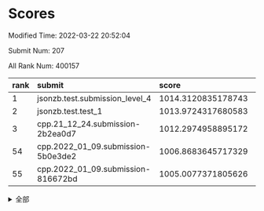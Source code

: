 # Scores

Modified Time: 2022-03-22 20:52:04

Submit Num: 207

All Rank Num: 400157

| rank |               submit               |       score        |       sigma        | pk_num |
| :--- | :--------------------------------- | :----------------- | :----------------- | :----- |
| 1    | jsonzb.test.submission_level_4     | 1014.3120835178743 | 0.8309924850961936 | 7728   |
| 2    | jsonzb.test.test_1                 | 1013.9724317680583 | 0.8321326347276167 | 7722   |
| 3    | cpp.21_12_24.submission-2b2ea0d7   | 1012.2974958895172 | 0.7850032553411169 | 7733   |
| 54   | cpp.2022_01_09.submission-5b0e3de2 | 1006.8683645717329 | 0.7310172698806904 | 7732   |
| 55   | cpp.2022_01_09.submission-816672bd | 1005.0077371805626 | 0.7201455797958012 | 7735   |


<details>
<summary>全部</summary>

| rank |                 submit                 |       score        |       sigma        | pk_num |
| :--- | :------------------------------------- | :----------------- | :----------------- | :----- |
| 1    | jsonzb.test.submission_level_4         | 1014.3120835178743 | 0.8309924850961936 | 7728   |
| 2    | jsonzb.test.test_1                     | 1013.9724317680583 | 0.8321326347276167 | 7722   |
| 3    | cpp.21_12_24.submission-2b2ea0d7       | 1012.2974958895172 | 0.7850032553411169 | 7733   |
| 4    | gobigger.level_3.submission_level_3_24 | 1011.9035684720833 | 0.7666581031100016 | 7731   |
| 5    | gobigger.level_3.submission_level_3_39 | 1011.4980942606486 | 0.7739417030736594 | 7729   |
| 6    | gobigger.level_3.submission_level_3_29 | 1011.3479202147565 | 0.7599818576151709 | 7738   |
| 7    | gobigger.level_3.submission_level_3_43 | 1011.183208022611  | 0.7620352642825912 | 7732   |
| 8    | gobigger.level_3.submission_level_3_3  | 1011.1472292864063 | 0.7643024762024944 | 7734   |
| 9    | gobigger.level_3.submission_level_3_40 | 1010.9697237951071 | 0.7799455210889673 | 7726   |
| 10   | gobigger.level_3.submission_level_3_47 | 1010.941557496273  | 0.776585304007588  | 7735   |
| 11   | gobigger.level_3.submission_level_3_33 | 1010.9159575663034 | 0.7746427559167054 | 7733   |
| 12   | gobigger.level_3.submission_level_3_37 | 1010.8516978751329 | 0.7576830502315715 | 7731   |
| 13   | gobigger.level_3.submission_level_3_18 | 1010.8467211109596 | 0.7470801254262539 | 7737   |
| 14   | gobigger.level_3.submission_level_3_30 | 1010.7500702627001 | 0.7704805279245017 | 7737   |
| 15   | gobigger.level_3.submission_level_3_44 | 1010.701399721954  | 0.7753873194685355 | 7735   |
| 16   | gobigger.level_3.submission_level_3_10 | 1010.4967547962627 | 0.7729722721574038 | 7734   |
| 17   | gobigger.level_3.submission_level_3_17 | 1010.4240570342167 | 0.7566549408003412 | 7736   |
| 18   | gobigger.level_3.submission_level_3_49 | 1010.4054187754899 | 0.7482132343764509 | 7731   |
| 19   | gobigger.level_3.submission_level_3_25 | 1010.3953760112992 | 0.7634914798899712 | 7731   |
| 20   | gobigger.level_3.submission_level_3_26 | 1010.3809477604849 | 0.7619078229253508 | 7733   |
| 21   | gobigger.level_3.submission_level_3_36 | 1010.3468246849892 | 0.7429176297967218 | 7731   |
| 22   | gobigger.level_3.submission_level_3_5  | 1010.2819632789051 | 0.7448788700127509 | 7736   |
| 23   | gobigger.level_3.submission_level_3_27 | 1010.1256851930515 | 0.7339712037855923 | 7737   |
| 24   | gobigger.level_3.submission_level_3_0  | 1010.0305207557543 | 0.7549187045795673 | 7734   |
| 25   | gobigger.level_3.submission_level_3_35 | 1010.0223275219249 | 0.7462452878712984 | 7733   |
| 26   | gobigger.level_3.submission_level_3_15 | 1009.9516764451231 | 0.7694099064458026 | 7733   |
| 27   | gobigger.level_3.submission_level_3_48 | 1009.850123008121  | 0.7472896033721442 | 7730   |
| 28   | gobigger.level_3.submission_level_3_11 | 1009.774705612642  | 0.7631044305023766 | 7735   |
| 29   | gobigger.level_3.submission_level_3_46 | 1009.7669450196108 | 0.7428010932013387 | 7736   |
| 30   | gobigger.level_3.submission_level_3_14 | 1009.7102652103166 | 0.7620574999074633 | 7732   |
| 31   | gobigger.level_3.submission_level_3_22 | 1009.6650281579247 | 0.7730350981746653 | 7732   |
| 32   | gobigger.level_3.submission_level_3_34 | 1009.6448514085507 | 0.7449299620350944 | 7730   |
| 33   | gobigger.level_3.submission_level_3_6  | 1009.6276925665551 | 0.7638687654896199 | 7735   |
| 34   | gobigger.level_3.submission_level_3_23 | 1009.5174001923372 | 0.7524179474118778 | 7733   |
| 35   | gobigger.level_3.submission_level_3_31 | 1009.4757646379518 | 0.7482080263186671 | 7733   |
| 36   | gobigger.level_3.submission_level_3_41 | 1009.4731610780266 | 0.7612968145752708 | 7733   |
| 37   | gobigger.level_3.submission_level_3_7  | 1009.4433192860266 | 0.7616423327447961 | 7738   |
| 38   | gobigger.level_3.submission_level_3_19 | 1009.4292883768871 | 0.7568240784128516 | 7734   |
| 39   | gobigger.level_3.submission_level_3_12 | 1009.3111358841    | 0.7447658455178048 | 7734   |
| 40   | gobigger.level_3.submission_level_3_20 | 1009.3018025911169 | 0.742113920203171  | 7735   |
| 41   | gobigger.level_3.submission_level_3_9  | 1009.2660572676532 | 0.7359980018244663 | 7733   |
| 42   | gobigger.level_3.submission_level_3_13 | 1009.2159679436662 | 0.7412977174517456 | 7729   |
| 43   | gobigger.level_3.submission_level_3_45 | 1009.2059956093359 | 0.7394784960210962 | 7731   |
| 44   | gobigger.level_3.submission_level_3_1  | 1009.1770715717474 | 0.7759567435568689 | 7730   |
| 45   | gobigger.level_3.submission_level_3_21 | 1009.0591291755338 | 0.750135077018018  | 7735   |
| 46   | gobigger.level_3.submission_level_3_4  | 1009.0281682619719 | 0.7313889959014439 | 7729   |
| 47   | gobigger.level_3.submission_level_3_42 | 1008.9352121274803 | 0.7576756865870471 | 7730   |
| 48   | gobigger.level_3.submission_level_3_2  | 1008.9080353047608 | 0.7663350925667315 | 7730   |
| 49   | gobigger.level_3.submission_level_3_32 | 1008.7641699799226 | 0.7333923857225826 | 7733   |
| 50   | gobigger.level_3.submission_level_3_16 | 1008.610132177495  | 0.7500097989944676 | 7737   |
| 51   | gobigger.level_3.submission_level_3_28 | 1008.5333354223409 | 0.7530490837130493 | 7730   |
| 52   | gobigger.level_3.submission_level_3_8  | 1008.338986324782  | 0.7413432858925781 | 7727   |
| 53   | gobigger.level_3.submission_level_3_38 | 1008.3120893415265 | 0.7355289356432096 | 7734   |
| 54   | cpp.2022_01_09.submission-5b0e3de2     | 1006.8683645717329 | 0.7310172698806904 | 7732   |
| 55   | cpp.2022_01_09.submission-816672bd     | 1005.0077371805626 | 0.7201455797958012 | 7735   |
| 56   | gobigger.level_1.submission_level_1_16 | 1004.5458677932661 | 0.7317290454037224 | 7734   |
| 57   | gobigger.level_1.submission_level_1_9  | 1004.5186776652075 | 0.715533534094115  | 7735   |
| 58   | gobigger.level_1.submission_level_1_28 | 1004.4063943271788 | 0.7154302154611258 | 7728   |
| 59   | gobigger.level_1.submission_level_1_8  | 1004.3560770660245 | 0.7019271816473778 | 7735   |
| 60   | gobigger.level_1.submission_level_1_12 | 1004.2847091929115 | 0.7135499146809638 | 7730   |
| 61   | gobigger.level_1.submission_level_1_19 | 1004.2820208090646 | 0.7099029978357865 | 7737   |
| 62   | gobigger.level_1.submission_level_1_24 | 1004.2805361297495 | 0.7191543494797009 | 7734   |
| 63   | gobigger.level_1.submission_level_1_36 | 1004.120844680737  | 0.7013962977473731 | 7736   |
| 64   | gobigger.level_1.submission_level_1_15 | 1004.0524547620644 | 0.7165862918266702 | 7734   |
| 65   | gobigger.level_1.submission_level_1_37 | 1004.0128177331294 | 0.718930302721183  | 7737   |
| 66   | gobigger.level_1.submission_level_1_29 | 1003.9752847631289 | 0.7108093009119822 | 7738   |
| 67   | gobigger.level_1.submission_level_1_22 | 1003.8935884511507 | 0.7239917579155971 | 7726   |
| 68   | gobigger.level_1.submission_level_1_30 | 1003.8541027977843 | 0.7159941769126696 | 7725   |
| 69   | gobigger.level_1.submission_level_1_44 | 1003.7883326407683 | 0.7227514512826295 | 7729   |
| 70   | gobigger.level_1.submission_level_1_11 | 1003.6479586796804 | 0.717347746623401  | 7727   |
| 71   | gobigger.level_1.submission_level_1_17 | 1003.6290664714005 | 0.7214733968233353 | 7734   |
| 72   | gobigger.level_1.submission_level_1_7  | 1003.6276182865323 | 0.7299725689251819 | 7732   |
| 73   | gobigger.level_1.submission_level_1_1  | 1003.5992023338067 | 0.7090829201643264 | 7729   |
| 74   | gobigger.level_1.submission_level_1_21 | 1003.550209057774  | 0.7175293242525659 | 7729   |
| 75   | gobigger.level_1.submission_level_1_6  | 1003.5312853985033 | 0.7028612022782057 | 7735   |
| 76   | gobigger.level_1.submission_level_1_27 | 1003.506722422234  | 0.7358925413975269 | 7734   |
| 77   | gobigger.level_1.submission_level_1_42 | 1003.4518838203085 | 0.7154326460144688 | 7734   |
| 78   | gobigger.level_1.submission_level_1_26 | 1003.4440325947395 | 0.7246205680812515 | 7734   |
| 79   | gobigger.level_1.submission_level_1_41 | 1003.4184655351517 | 0.7084292906271695 | 7730   |
| 80   | gobigger.level_1.submission_level_1_46 | 1003.3822860857051 | 0.7079225839255061 | 7732   |
| 81   | gobigger.level_1.submission_level_1_32 | 1003.3674295769242 | 0.7102107223771421 | 7734   |
| 82   | gobigger.level_1.submission_level_1_25 | 1003.2805958614581 | 0.7232348748701181 | 7731   |
| 83   | gobigger.level_1.submission_level_1_13 | 1003.2632787913853 | 0.7199072039170102 | 7735   |
| 84   | gobigger.level_1.submission_level_1_5  | 1003.2449314744907 | 0.7164592989206652 | 7731   |
| 85   | gobigger.level_1.submission_level_1_35 | 1003.1893814633361 | 0.7220359283034453 | 7732   |
| 86   | gobigger.level_1.submission_level_1_38 | 1003.1338469230276 | 0.7192774925489133 | 7731   |
| 87   | gobigger.level_1.submission_level_1_20 | 1003.1336029374817 | 0.7238225458347651 | 7729   |
| 88   | gobigger.level_1.submission_level_1_33 | 1003.1228645644297 | 0.7147630619219402 | 7739   |
| 89   | gobigger.level_1.submission_level_1_39 | 1003.0801665890083 | 0.7113917129354863 | 7736   |
| 90   | gobigger.level_1.submission_level_1_23 | 1003.0366896929395 | 0.7166542714565907 | 7734   |
| 91   | gobigger.level_1.submission_level_1_48 | 1002.9890207620091 | 0.7191444977497078 | 7737   |
| 92   | gobigger.level_1.submission_level_1_4  | 1002.9377802011168 | 0.7161456120506862 | 7734   |
| 93   | gobigger.level_1.submission_level_1_14 | 1002.9309288929368 | 0.7120761105121953 | 7735   |
| 94   | gobigger.level_1.submission_level_1_3  | 1002.9022259213965 | 0.7209233801249075 | 7730   |
| 95   | gobigger.level_1.submission_level_1_40 | 1002.6824712946342 | 0.7088340045262637 | 7731   |
| 96   | gobigger.level_1.submission_level_1_31 | 1002.6455084509105 | 0.7251490583097157 | 7731   |
| 97   | gobigger.level_1.submission_level_1_0  | 1002.5908478779343 | 0.7063443092676233 | 7727   |
| 98   | gobigger.level_1.submission_level_1_49 | 1002.5406688593172 | 0.7025094907467344 | 7730   |
| 99   | gobigger.level_1.submission_level_1_47 | 1002.5258043999366 | 0.7168228168210875 | 7732   |
| 100  | gobigger.level_1.submission_level_1_43 | 1002.494294332121  | 0.7134184114758967 | 7733   |
| 101  | gobigger.level_1.submission_level_1_2  | 1002.480146814509  | 0.7152979872006187 | 7728   |
| 102  | gobigger.level_1.submission_level_1_10 | 1002.2738258015008 | 0.7130595046435281 | 7727   |
| 103  | gobigger.level_1.submission_level_1_18 | 1001.9201586602836 | 0.7110926218065412 | 7737   |
| 104  | gobigger.level_1.submission_level_1_34 | 1001.9007181723331 | 0.7082232867107926 | 7728   |
| 105  | gobigger.level_1.submission_level_1_45 | 1001.3799687046743 | 0.7019820357531111 | 7733   |
| 106  | gobigger.random.submission_random_19   | 997.6319046459777  | 0.7068934537241944 | 7728   |
| 107  | gobigger.random.submission_random_47   | 997.2481269860881  | 0.7169213011285686 | 7732   |
| 108  | gobigger.random.submission_random_45   | 997.2191813023857  | 0.7187093975336664 | 7737   |
| 109  | gobigger.random.submission_random_28   | 997.158200248338   | 0.7113502340793845 | 7733   |
| 110  | gobigger.random.submission_random_49   | 997.0495479993698  | 0.7046877871452164 | 7738   |
| 111  | gobigger.random.submission_random_10   | 997.0052800640738  | 0.7107908261642245 | 7732   |
| 112  | gobigger.random.submission_random_43   | 996.9824159087962  | 0.7068995722971498 | 7729   |
| 113  | gobigger.random.submission_random_27   | 996.6150744979512  | 0.7120390896568338 | 7737   |
| 114  | gobigger.random.submission_random_31   | 996.5700283568981  | 0.6983363547780759 | 7737   |
| 115  | gobigger.random.submission_random_8    | 996.5510703188553  | 0.702405725437577  | 7734   |
| 116  | gobigger.random.submission_random_21   | 996.4772721111112  | 0.711758633962494  | 7733   |
| 117  | gobigger.random.submission_random_1    | 996.4602186211662  | 0.7065299769020355 | 7731   |
| 118  | gobigger.random.submission_random_20   | 996.367776344058   | 0.7044191938892198 | 7733   |
| 119  | gobigger.random.submission_random_16   | 996.3625131905118  | 0.7078061298249533 | 7733   |
| 120  | gobigger.random.submission_random_9    | 996.3570741804887  | 0.7038295829290533 | 7734   |
| 121  | gobigger.random.submission_random_15   | 996.339441707816   | 0.7155048634073665 | 7733   |
| 122  | gobigger.random.submission_random_22   | 996.3244691663969  | 0.7041402003476458 | 7732   |
| 123  | gobigger.random.submission_random_18   | 996.3153479983182  | 0.7131903806992322 | 7728   |
| 124  | gobigger.random.submission_random_48   | 996.245298270071   | 0.7214244823962662 | 7732   |
| 125  | gobigger.random.submission_random_2    | 996.2280736939241  | 0.7051509763574902 | 7731   |
| 126  | gobigger.random.submission_random_26   | 996.2066377534519  | 0.7181192807875215 | 7734   |
| 127  | gobigger.random.submission_random_44   | 996.1797339801903  | 0.7063792734980251 | 7731   |
| 128  | gobigger.random.submission_random_40   | 996.1495056682387  | 0.7281743506435565 | 7732   |
| 129  | gobigger.random.submission_random_34   | 996.0338405499631  | 0.7174537918039665 | 7736   |
| 130  | gobigger.random.submission_random_6    | 996.004735244439   | 0.7132174944396983 | 7736   |
| 131  | gobigger.random.submission_random_41   | 995.9984778555965  | 0.7094490193091747 | 7724   |
| 132  | gobigger.random.submission_random_17   | 995.9263287863213  | 0.7186714306007294 | 7731   |
| 133  | gobigger.random.submission_random_14   | 995.9030764244615  | 0.7246079731042235 | 7729   |
| 134  | gobigger.random.submission_random_29   | 995.8613757249539  | 0.713035300418448  | 7734   |
| 135  | gobigger.random.submission_random_36   | 995.8275292123553  | 0.7114702579058195 | 7726   |
| 136  | gobigger.random.submission_random_32   | 995.7780577424637  | 0.7027410152261814 | 7725   |
| 137  | gobigger.random.submission_random_46   | 995.7582155253966  | 0.7112239670134256 | 7734   |
| 138  | gobigger.random.submission_random_13   | 995.7508128044215  | 0.7174242053309916 | 7733   |
| 139  | gobigger.random.submission_random_12   | 995.732283096312   | 0.7161064489618143 | 7733   |
| 140  | gobigger.random.submission_random_30   | 995.7023850186018  | 0.7116042635665953 | 7732   |
| 141  | gobigger.random.submission_random_38   | 995.6915682328104  | 0.7028941046354861 | 7735   |
| 142  | gobigger.random.submission_random_0    | 995.6643803750967  | 0.7161932429414783 | 7734   |
| 143  | gobigger.random.submission_random_25   | 995.6307743375415  | 0.7103274729810276 | 7733   |
| 144  | gobigger.random.submission_random_5    | 995.5865838598771  | 0.7185740830748434 | 7734   |
| 145  | gobigger.random.submission_random_4    | 995.5184769182697  | 0.7367068186507105 | 7738   |
| 146  | gobigger.random.submission_random_3    | 995.5031806325345  | 0.7160128763631606 | 7737   |
| 147  | gobigger.random.submission_random_39   | 995.4970902939066  | 0.7273564138965214 | 7735   |
| 148  | gobigger.random.submission_random_37   | 995.4710619322277  | 0.7277594926538845 | 7733   |
| 149  | gobigger.random.submission_random_42   | 995.4666358792686  | 0.7126836838728785 | 7730   |
| 150  | gobigger.random.submission_random_7    | 995.3978516371766  | 0.7252234201323157 | 7735   |
| 151  | gobigger.random.submission_random_35   | 995.2783960307768  | 0.7091702386070717 | 7732   |
| 152  | gobigger.random.submission_random_11   | 995.1693052737216  | 0.7060262070433951 | 7734   |
| 153  | gobigger.random.submission_random_33   | 995.1269031249913  | 0.7012759309419861 | 7734   |
| 154  | gobigger.random.submission_random_24   | 994.6706284232736  | 0.7146363814958213 | 7736   |
| 155  | gobigger.random.submission_random_23   | 994.5852221860575  | 0.7184283697031024 | 7738   |
| 156  | gobigger.level_2.submission_level_2_19 | 994.3900331584953  | 0.7289541456563039 | 7729   |
| 157  | gobigger.level_2.submission_level_2_21 | 993.7588058510936  | 0.7399630677735062 | 7735   |
| 158  | gobigger.level_2.submission_level_2_15 | 993.2786604508321  | 0.7448489785650355 | 7732   |
| 159  | gobigger.level_2.submission_level_2_38 | 993.1722205111527  | 0.7339629431676209 | 7737   |
| 160  | gobigger.level_2.submission_level_2_36 | 993.1574541478101  | 0.7259198295568872 | 7726   |
| 161  | gobigger.level_2.submission_level_2_41 | 993.0705001206003  | 0.7364968557862196 | 7735   |
| 162  | gobigger.level_2.submission_level_2_33 | 993.0638859837819  | 0.7422149317617205 | 7735   |
| 163  | gobigger.level_2.submission_level_2_48 | 993.0101893163701  | 0.7309331427615601 | 7730   |
| 164  | gobigger.level_2.submission_level_2_3  | 992.9051789611748  | 0.7323056389318783 | 7730   |
| 165  | gobigger.level_2.submission_level_2_10 | 992.8718151716552  | 0.7617519096037887 | 7737   |
| 166  | gobigger.level_2.submission_level_2_37 | 992.862574615231   | 0.7480239845572703 | 7734   |
| 167  | gobigger.level_2.submission_level_2_49 | 992.8433280825701  | 0.7469333292661091 | 7734   |
| 168  | gobigger.level_2.submission_level_2_44 | 992.7239289253102  | 0.7581248761187469 | 7734   |
| 169  | gobigger.level_2.submission_level_2_13 | 992.6994987695264  | 0.7416159466745722 | 7737   |
| 170  | gobigger.level_2.submission_level_2_45 | 992.6388646789904  | 0.7401702394227165 | 7734   |
| 171  | gobigger.level_2.submission_level_2_5  | 992.5136937979132  | 0.7518890463056319 | 7732   |
| 172  | gobigger.level_2.submission_level_2_30 | 992.5030820310913  | 0.7612481907942524 | 7729   |
| 173  | gobigger.level_2.submission_level_2_32 | 992.4500002779422  | 0.7462250577972148 | 7732   |
| 174  | gobigger.level_2.submission_level_2_35 | 992.429668311996   | 0.7366737388790298 | 7728   |
| 175  | gobigger.level_2.submission_level_2_47 | 992.3793285408548  | 0.7425300771504867 | 7732   |
| 176  | gobigger.level_2.submission_level_2_26 | 992.242046249679   | 0.7327987947861668 | 7736   |
| 177  | gobigger.level_2.submission_level_2_42 | 992.1477963405029  | 0.7410818882243125 | 7728   |
| 178  | gobigger.level_2.submission_level_2_0  | 992.1402098509625  | 0.7395881608710132 | 7734   |
| 179  | gobigger.level_2.submission_level_2_2  | 992.082106800537   | 0.7706154882859889 | 7728   |
| 180  | gobigger.level_2.submission_level_2_14 | 992.0671216757049  | 0.7571636574796426 | 7732   |
| 181  | gobigger.level_2.submission_level_2_16 | 991.9642969670925  | 0.7560143114229647 | 7733   |
| 182  | gobigger.level_2.submission_level_2_18 | 991.8737415939718  | 0.7540626065417857 | 7738   |
| 183  | gobigger.level_2.submission_level_2_17 | 991.8621276199998  | 0.7460464291668074 | 7735   |
| 184  | gobigger.level_2.submission_level_2_39 | 991.8163710137877  | 0.7586544064601164 | 7731   |
| 185  | gobigger.level_2.submission_level_2_24 | 991.7305641350395  | 0.7500020133440094 | 7733   |
| 186  | gobigger.level_2.submission_level_2_8  | 991.7288425857448  | 0.7474318579853634 | 7733   |
| 187  | gobigger.level_2.submission_level_2_7  | 991.7187408862885  | 0.7303809842345256 | 7730   |
| 188  | gobigger.level_2.submission_level_2_4  | 991.6752912310062  | 0.7481755947377137 | 7724   |
| 189  | gobigger.level_2.submission_level_2_29 | 991.5206228087419  | 0.7468402167210315 | 7735   |
| 190  | gobigger.level_2.submission_level_2_1  | 991.4635552655376  | 0.7445646089648936 | 7731   |
| 191  | gobigger.level_2.submission_level_2_9  | 991.4629045583483  | 0.7382508010674758 | 7733   |
| 192  | gobigger.level_2.submission_level_2_12 | 991.3311038740927  | 0.7516973293823748 | 7734   |
| 193  | gobigger.level_2.submission_level_2_31 | 991.2795871003307  | 0.7445939811722202 | 7733   |
| 194  | gobigger.level_2.submission_level_2_11 | 991.2701582289426  | 0.7510660917639324 | 7728   |
| 195  | gobigger.level_2.submission_level_2_20 | 991.1226056196625  | 0.7598459302089237 | 7730   |
| 196  | gobigger.level_2.submission_level_2_27 | 991.0942118154777  | 0.7651521572740955 | 7733   |
| 197  | gobigger.level_2.submission_level_2_23 | 990.9640627931946  | 0.7683844866851735 | 7731   |
| 198  | gobigger.level_2.submission_level_2_25 | 990.9276011560544  | 0.7645136369503616 | 7736   |
| 199  | gobigger.level_2.submission_level_2_34 | 990.9138953385218  | 0.7384095471761518 | 7733   |
| 200  | gobigger.level_2.submission_level_2_40 | 990.8213374226312  | 0.7505951940900499 | 7733   |
| 201  | gobigger.level_2.submission_level_2_22 | 990.6726781826715  | 0.7720972386895846 | 7730   |
| 202  | gobigger.level_2.submission_level_2_43 | 990.6418953553767  | 0.7610843937045244 | 7728   |
| 203  | gobigger.level_2.submission_level_2_6  | 990.4933649752584  | 0.7436559785669864 | 7733   |
| 204  | gobigger.level_2.submission_level_2_46 | 990.4727014000038  | 0.7841237208998852 | 7730   |
| 205  | gobigger.level_2.submission_level_2_28 | 989.4568924321578  | 0.7731644660004401 | 7733   |
| 206  | gobigger.none.submission_none_0        | 979.7892059226089  | 1.2247604736727606 | 7733   |
| 207  | gobigger.none.submission_none_1        | 976.3671897136873  | 1.4714733358800771 | 7734   |

</details>